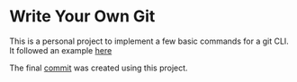 # Write Your Own Git
This is a personal project to implement a few basic commands for a git CLI. It followed an example [here](https://wyag.thb.lt)

The final [commit](d99a40ed1a7703b04730ccd55969f80f1d5ff7be) was created using this project.

